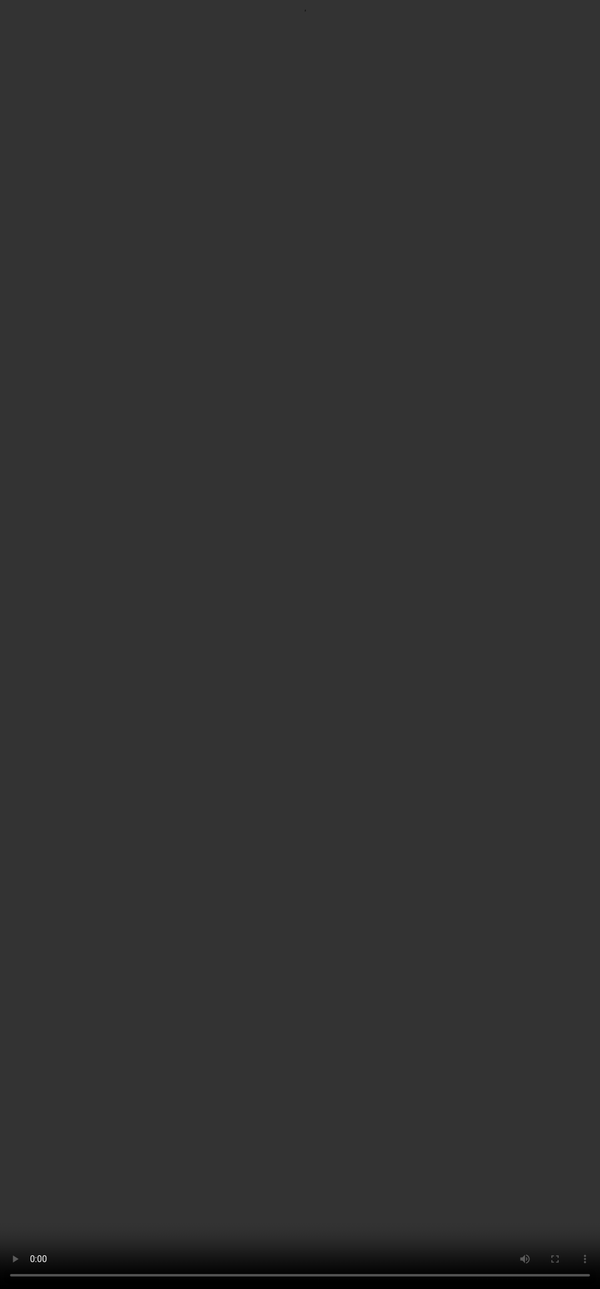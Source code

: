 ## <span style="color:#364BC9">Comparative Ranking</span>

<video src="${PRIVATE_PREFERENCE_RANKING_VIDEO_3}" frameborder="0" allowfullscreen style="position: absolute; top: 0; left: 0; width: 100%; height: 100%; border: none; object-fit: cover;" controls="" controlslist="nodownload nofullscreen" style="width: 100%" />

After individually scoring the two responses, compare them directly using a **1–7 Likert scale**, reflecting which is better and by how much.
❗ **This is based on the *Overall Response Quality* rating — not individual dimension ratings.**

### <span style="color:#8591FF">How to rate on the Likert Scale?</span>

1. Rate both responses individually across the dimensions.
2. Make note of the **Overall Response Quality** of both responses.
3. Then, compare the two responses overall using the **Likert scale (1–7)**.
4. If both responses have the **same overall response quality** but different number of issues, the one with lesser number of issues should be marked slightly better.
   💡 *The 1–7 Likert scale is a standard way to compare responses, widely used in evaluation settings.*

***

### <span style="color:#8591FF">Likert Scale</span>

| **1**                                          | **2**                                               | **3**                                         | **4**                                | **5**                                         | **6**                                               | **7**                                          |
| ---------------------------------------------- | --------------------------------------------------- | --------------------------------------------- | ------------------------------------ | --------------------------------------------- | --------------------------------------------------- | ---------------------------------------------- |
| A is much better than B                        | A is better than B                                  | A is slightly better than B                   | A and B are about the same           | B is slightly better than A                   | B is better than A                                  | B is much better than A                        |
| Response A is 4 points better than Response B. | Response A is 2 or 3 points better than Response B. | Response A is 1 point better than Response B. | Response A and Response B are equal. | Response B is 1 point better than Response A. | Response B is 2 or 3 points better than Response A. | Response B is 3 points better than Response A. |